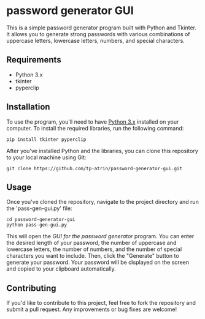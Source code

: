 # password generator GUI

This is a simple password generator program built with Python and Tkinter. It allows you to generate strong passwords with various combinations of uppercase letters, lowercase letters, numbers, and special characters.

## Requirements
* Python 3.x
* tkinter
* pyperclip

## Installation
To use the program, you'll need to have [Python 3.x](https://www.python.org/downloads/) installed on your computer. 
To install the required libraries, run the following command:

```
pip install tkinter pyperclip
```

After you've installed Python and the libraries, you can clone this repository to your local machine using Git:

```
git clone https://github.com/tp-atrin/password-generator-gui.git
```

## Usage

Once you've cloned the repository, navigate to the project directory and run the 'pass-gen-gui.py' file:

```
cd password-generator-gui
python pass-gen-gui.py
```

This will open the *GUI for the password generator* program. You can enter the desired length of your password, the number of uppercase and lowercase letters, the number of numbers, and the number of special characters you want to include. Then, click the "Generate" button to generate your password. Your password will be displayed on the screen and copied to your clipboard automatically.

## Contributing

If you'd like to contribute to this project, feel free to fork the repository and submit a pull request. Any improvements or bug fixes are welcome!
